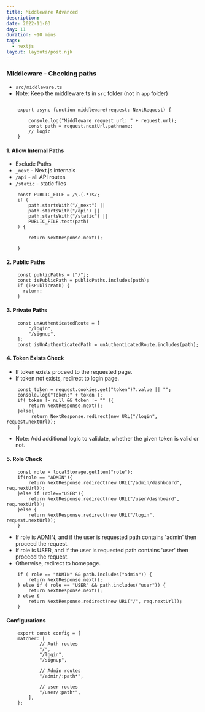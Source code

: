 ```yaml
---
title: Middleware Advanced
description: 
date: 2022-11-03
day: 11
duration: ~10 mins
tags:
  - nextjs
layout: layouts/post.njk
---
```



### Middleware - Checking paths

* `src/middleware.ts`
* Note: Keep the middleware.ts in `src` folder (not in `app` folder)

```tsx
   
    export async function middleware(request: NextRequest) {
        
        console.log("Middleware request url: " + request.url);
        const path = request.nextUrl.pathname;
        // logic
    }

```

#### 1. Allow Internal Paths

* Exclude Paths
 * `_next` -  Next.js internals
 * `/api` -  all API routes
 * `/static` - static files
```tsx
    const PUBLIC_FILE = /\.(.*)$/;
    if (
        path.startsWith("/_next") || 
        path.startsWith("/api") || 
        path.startsWith("/static") || 
        PUBLIC_FILE.test(path)
    ) {

        return NextResponse.next();
    
    }

```

#### 2. Public Paths

```tsx
    const publicPaths = ["/"];
    const isPublicPath = publicPaths.includes(path);
    if (isPublicPath) {
      return;
    }
```

#### 3. Private Paths

```tsx
    const unAuthenticatedRoute = [
        "/login",
        "/signup",
    ];
    const isUnAuthenticatedPath = unAuthenticatedRoute.includes(path);

```

#### 4. Token Exists Check

* If token exists proceed to the requested page.
* If token not exists, redirect to login page.

```tsx
    const token = request.cookies.get("token")?.value || "";
    console.log("Token:" + token );
    if( token != null && token != "" ){
        return NextResponse.next();
    }else{
         return NextResponse.redirect(new URL("/login", request.nextUrl));
    }
```

* Note: Add additional logic to validate, whether the given token is valid or not.

#### 5. Role Check

```tsx
    const role = localStorage.getItem("role");
    if(role == "ADMIN"){
        return NextResponse.redirect(new URL("/admin/dashboard", req.nextUrl));
    }else if (role=="USER"){
        return NextResponse.redirect(new URL("/user/dashboard", req.nextUrl));
    }else {
        return NextResponse.redirect(new URL("/login", request.nextUrl));
    }
```

* If role is ADMIN, and if the user is requested path contains 'admin' then proceed the request.
* If role is USER, and if the user is requested path contains 'user' then proceed the request.
* Otherwise, redirect to homepage.

```tsx
    if ( role == "ADMIN" && path.includes("admin")) {
        return NextResponse.next();
    } else if ( role == "USER" && path.includes("user")) {
        return NextResponse.next();
    } else {
        return NextResponse.redirect(new URL("/", req.nextUrl));
    }
```

#### Configurations

```tsx
    export const config = {
    matcher: [
            // Auth routes
            "/",
            "/login",    
            "/signup",

            // Admin routes
            "/admin/:path*",

            // user routes
            "/user/:path*",
        ],
    };
```
